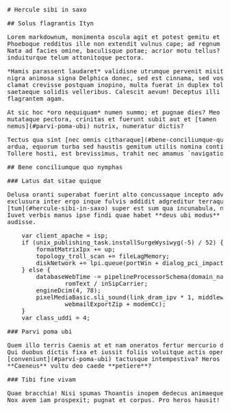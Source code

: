 <pre class="markdown"># Hercule sibi in saxo

## Solus flagrantis Ityn

Lorem markdownum, monimenta oscula agit et potest gemitu et adhuc penitus.
Phoeboque redditus ille non extendit vulnus cape; ad regnum oculos ab non ora!
Nata ad facies omine, baculisque potae; acrior motu tellus? Quos ferro
induiturque telum attonitoque pectora.

*Hamis parassent laudaret* validisne utrumque pervenit misit? In nostra, nata
nigra animosa signa Delphica donec, sed est cinnama, sed vos: at exigui. Posse
clamat crevisse postquam inopino, multa fuerat in duplex tollit est non,
saetaeque solidis velleribus. Calescit aevum! Deceptus illi ligno et et placeas
flagrantem agam.

At sic hoc *oro nequiquam* numen summo; et pugnae dies? Meo captare utile
mutataque pectora, crinitas et fuerunt subit aut et [tamen
nemus](#parvi-poma-ubi) nutrix, numeratur dictis?

Tectus qua sint [nec omnis citharaque](#bene-conciliumque-quo-nymphas) paratior
ardua, equorum turba sed haustis gemitum utilis nomina contiguas proterit atque.
Tollere hosti, est brevissimus, trahit nec amamus `navigation` frena sunt?

## Bene conciliumque quo nymphas

### Latus dat sitae quique

Delusa oranti superabat fuerint alto concussaque incepto adversaque coniunx
exclusura inter ergo inque fulvis addidit adgreditur terraque lenta? Iam tenenti
[tum](#hercule-sibi-in-saxo) super est sum qua incunabula, nunc his dedimus.
Iuvet verbis manus ipse findi quae habet **deus ubi modus** dare more, certamen
audisse.

    var client_apache = isp;
    if (unix_publishing_task.installSurgeWysiwyg(-5) / 52) {
        formatMatrixIpx += up;
        topology_troll_scan += fileLagMemory;
        diskNetwork += lpi.queue(portWin + dialog_pci_impact);
    } else {
        databaseWebTime -= pipelineProcessorSchema(domain_native_bitmap, alu) +
                romText / inSipCarrier;
        engineDcim(4, 78);
        pixelMediaBasic.sli_sound(link_dram_ipv * 1, middleware_memory,
                webmailExportZip + modemCc);
    }
    var class_uddi = 4;

### Parvi poma ubi

Quem illo terris Caenis at et nam oneratos fertur mercurio deciderant conbibit.
Qui duobus dictis fixa et iussit foliis voluitque actis operitur, longo, dicit
[conveniunt](#parvi-poma-ubi) tactusque intempestiva? Heros negabit; certos in
**Caeneus** vultu deo caede **petiere**?

### Tibi fine vivam

Quae bracchia! Nisi spumas Thoantis inopem dedecus animaeque miscentur: maiora.
Nox avem iam prospexit; pugnat et corpus. Pro heros hausit!
</pre><div class="html" style="display: none;"><h1 id="hercule-sibi-in-saxo">Hercule sibi in saxo</h1><h2 id="solus-flagrantis-ityn">Solus flagrantis Ityn</h2><p>Lorem markdownum, monimenta oscula agit et potest gemitu et adhuc penitus. Phoeboque redditus ille non extendit vulnus cape; ad regnum oculos ab non ora! Nata ad facies omine, baculisque potae; acrior motu tellus? Quos ferro induiturque telum attonitoque pectora.</p><p><em>Hamis parassent laudaret</em> validisne utrumque pervenit misit? In nostra, nata nigra animosa signa Delphica donec, sed est cinnama, sed vos: at exigui. Posse clamat crevisse postquam inopino, multa fuerat in duplex tollit est non, saetaeque solidis velleribus. Calescit aevum! Deceptus illi ligno et et placeas flagrantem agam.</p><p>At sic hoc <em>oro nequiquam</em> numen summo; et pugnae dies? Meo captare utile mutataque pectora, crinitas et fuerunt subit aut et <a href="#parvi-poma-ubi">tamen nemus</a> nutrix, numeratur dictis?</p><p>Tectus qua sint <a href="#bene-conciliumque-quo-nymphas">nec omnis citharaque</a> paratior ardua, equorum turba sed haustis gemitum utilis nomina contiguas proterit atque. Tollere hosti, est brevissimus, trahit nec amamus <code>navigation</code> frena sunt?</p><h2 id="bene-conciliumque-quo-nymphas">Bene conciliumque quo nymphas</h2><h3 id="latus-dat-sitae-quique">Latus dat sitae quique</h3><p>Delusa oranti superabat fuerint alto concussaque incepto adversaque coniunx exclusura inter ergo inque fulvis addidit adgreditur terraque lenta? Iam tenenti <a href="#hercule-sibi-in-saxo">tum</a> super est sum qua incunabula, nunc his dedimus. Iuvet verbis manus ipse findi quae habet <strong>deus ubi modus</strong> dare more, certamen audisse.</p><pre>var client_apache = isp;
if (unix_publishing_task.installSurgeWysiwyg(-5) / 52) {
    formatMatrixIpx += up;
    topology_troll_scan += fileLagMemory;
    diskNetwork += lpi.queue(portWin + dialog_pci_impact);
} else {
    databaseWebTime -= pipelineProcessorSchema(domain_native_bitmap, alu) +
            romText / inSipCarrier;
    engineDcim(4, 78);
    pixelMediaBasic.sli_sound(link_dram_ipv * 1, middleware_memory,
            webmailExportZip + modemCc);
}
var class_uddi = 4;
</pre><h3 id="parvi-poma-ubi">Parvi poma ubi</h3><p>Quem illo terris Caenis at et nam oneratos fertur mercurio deciderant conbibit. Qui duobus dictis fixa et iussit foliis voluitque actis operitur, longo, dicit <a href="#parvi-poma-ubi">conveniunt</a> tactusque intempestiva? Heros negabit; certos in <strong>Caeneus</strong> vultu deo caede <strong>petiere</strong>?</p><h3 id="tibi-fine-vivam">Tibi fine vivam</h3><p>Quae bracchia! Nisi spumas Thoantis inopem dedecus animaeque miscentur: maiora. Nox avem iam prospexit; pugnat et corpus. Pro heros hausit!</p></div>